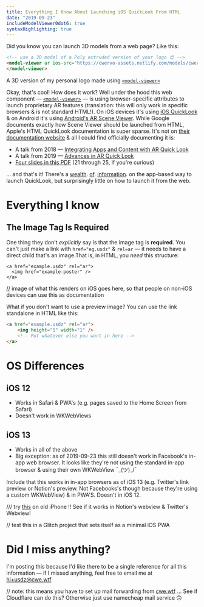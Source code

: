 ```yaml
---
title: Everything I Know About Launching iOS QuickLook From HTML
date: "2019-09-23"
includeModelViewer0dot6: true
syntaxHighlighting: true
---
```


Did you know you can launch 3D models from a web page? Like this:

```html
<!-- use a 3D model of a Poly extruded version of your logo 😍 -->
<model-viewer ar ios-src="https://cwervo-assets.netlify.com/models/cwervo/logo.usdz"">
</model-viewer>
```

<model-viewer ar src="/assets/3D-models/logo.glb" ios-src="/assets/3D-models/logo-3m-scaled.usdz" auto-rotate camera-controls background-color="#2EAFAC"></model-viewer>
<div class="caption">A 3D version of my personal logo made using <a href="https://github.com/GoogleWebComponents/model-viewer"><code>&lt;model-viewer&gt;</code></a>
</div>


Okay, that's cool! How does it work? Well under the hood this web component — [`<model-viewer>`](https://github.com/GoogleWebComponents/model-viewer) — is using browser-specific attributes to launch proprietary AR features (translation: this will only work in specific browsers & is not standard HTML!). On iOS devices it's using  [iOS QuickLook](https://developer.apple.com/augmented-reality/quick-look/) & on Android it's using [Android's AR Scene Viewer](https://developers.google.com/ar/develop/java/scene-viewer). While Google documents exactly how Scene Viewer should be launched from HTML, Apple's HTML QuickLook documentation is super sparse. It's not on [their documentation website](https://developer.apple.com/documentation/) & all I could find officially documenting it is:

- A talk from 2018 — [Integrating Apps and Content with AR Quick Look](https://developer.apple.com/videos/play/wwdc2018/603/)
- A talk from 2019 — [Advances in AR Quick Look](https://developer.apple.com/videos/play/wwdc2019/612)
- [Four slides in this PDF](https://devstreaming-cdn.apple.com/videos/wwdc/2018/603augiuv41xoowslk8/603/603_integrating_apps_and_content_with_ar_quick_look.pdf) (21 through 25, if you're curious)

... and that's it! There's a [wealth](https://developer.apple.com/design/human-interface-guidelines/ios/system-capabilities/quick-look/). [of](https://developer.apple.com/library/archive/documentation/FileManagement/Conceptual/DocumentInteraction_TopicsForIOS/Introduction/Introduction.html). [information](https://developer.apple.com/documentation/quicklook). on the app-based way to launch QuickLook, but surprisingly little on how to launch it from the web.

# Everything I know

## The Image Tag Is Required

One thing they don't *explicitly* say is that the image tag is **required**. You can't just make a link with `href="eg.usdz"` & `rel=ar` — it needs to have a direct child that's an image.That is, in HTML, you *need* this structure:

    <a href="example.usdz" rel="ar">
      <img href="example-poster" />
    </a>

[//](//omg) image of what this renders on iOS goes here, so that people on non-iOS devices can use this as documentation

What if you don't want to use a preview image? You can use the link standalone in HTML like this:

```html
<a href="example.usdz" rel="ar">
    <img height="1" width="1" />
    <!-- Put whatever else you want in here -->
</a>
```

# OS Differences

## iOS 12

- Works in Safari & PWA's (e.g. pages saved to the Home Screen from Safari)
- Doesn't work in WKWebViews

## iOS 13

- Works in all of the above
- Big exception: as of 2019-09-23 this still doesn't work in Facebook's in-app web browser. It looks like they're not using the standard in-app browser & using their own WKWebView ¯\_(ツ)_/¯

Include that this works in in-app browsers as of iOS 13 (e.g. Twitter's link preview or Notion's preview. Not Facebooks's though because they're using a custom WKWebView) & in PWA'S. Doesn't in iOS 12.

/// try [this](https://twitter.com/hvhbinc/status/1176277202985467906?s=21) on old iPhone !! See if it works in Notion's webview & Twitter's Webview!

// test this in a Glitch project that sets itself as a minimal iOS PWA

# Did I miss anything?

I'm posting this because I'd like there to be a single reference for all this information — if I missed anything, feel free to email me at hi+usdz@cwe.wtf

// note: this means you have to set up mail forwarding from [cwe.wtf](http://cwe.wtf) ... See if Cloudflare can do this? Otherwise just use namecheap mail service 🙃
